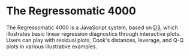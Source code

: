 
The Regressomatic 4000
======================

The Regressomatic 4000 is a JavaScript system, based on [D3](http://d3js.org/),
which illustrates basic linear regression diagnostics through interactive
plots. Users can play with residual plots, Cook's distances, leverage, and Q-Q
plots in various illustrative examples.

